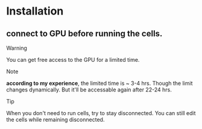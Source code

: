 # Installation
## connect to GPU before running the cells. 
> [!WARNING]
>  You can get free access to the GPU for a limited time.

> [!NOTE]
> **according to my experience**, the limited time is ~ 3-4 hrs. Though the limit changes dynamically. But it'll be accessable again after 22-24 hrs.

> [!TIP]
> When you don't need to run cells, try to stay disconnected. You can still edit the cells while remaining disconnected. 
